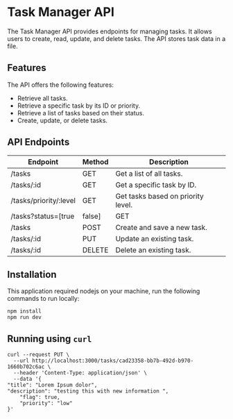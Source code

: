 # Task Manager API

The Task Manager API provides endpoints for managing tasks. It allows users to create, read, update, and delete tasks. The API stores task data in a file.

## Features

The API offers the following features:

- Retrieve all tasks.
- Retrieve a specific task by its ID or priority.
- Retrieve a list of tasks based on their status.
- Create, update, or delete tasks.

## API Endpoints

| Endpoint                      | Method      | Description                                      |
| ----------------------------- | ----------- | ------------------------------------------------ |
| /tasks                        | GET         | Get a list of all tasks.                         |
| /tasks/:id                    | GET         | Get a specific task by ID.                       |
| /tasks/priority/:level        | GET         | Get tasks based on priority level.               |
| /tasks?status=[true|false]      | GET         | Get a list of tasks based on status.             |
| /tasks                        | POST        | Create and save a new task.                      |
| /tasks/:id                    | PUT         | Update an existing task.                         |
| /tasks/:id                    | DELETE      | Delete an existing task.                         |

## Installation

This application required nodejs on your machine, run the following commands to run locally:
```
npm install
npm run dev
```

## Running using `curl`

```
curl --request PUT \
  --url http://localhost:3000/tasks/cad23358-bb7b-492d-b970-1660b702c6ac \
  --header 'Content-Type: application/json' \
  --data '{
"title": "Lorem Ipsum dolor",
"description": "testing this with new information ",
	"flag": true,
	"priority": "low"
}'
```

